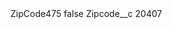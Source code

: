 <?xml version="1.0" encoding="UTF-8"?>
<CustomMetadata xmlns="http://soap.sforce.com/2006/04/metadata" xmlns:xsi="http://www.w3.org/2001/XMLSchema-instance" xmlns:xsd="http://www.w3.org/2001/XMLSchema">
    <label>ZipCode475</label>
    <protected>false</protected>
    <values>
        <field>Zipcode__c</field>
        <value xsi:type="xsd:string">20407</value>
    </values>
</CustomMetadata>
